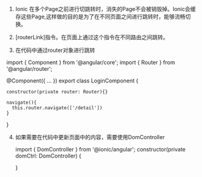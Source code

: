 1. Ionic 在多个Page之前进行切跳转时，消失的Page不会被销毁掉。Ionic会缓存这些Page,这样做的目的是为了在不同页面之间进行跳转时，能够流畅切换。

2. [routerLink]指令。在页面上通过这个指令在不同路由之间跳转。

3. 在代码中通过router对象进行跳转

  import { Component } from '@angular/core';
  import { Router } from '@angular/router';

  @Component({
    ...
  })
  export class LoginComponent {

    constructor(private router: Router){}

    navigate(){
      this.router.navigate(['/detail'])
    }
  }

4. 如果需要在代码中更新页面中的内容，需要使用DomController
  
    import { DomController } from '@ionic/angular';
    constructor(private domCtrl: DomController) {

    }
